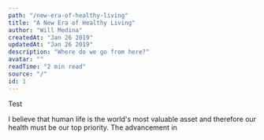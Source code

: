 ```yaml
---
path: "/new-era-of-healthy-living"
title: "A New Era of Healthy Living"
author: "Will Medina"
createdAt: "Jan 26 2019"
updatedAt: "Jan 26 2019"
description: "Where do we go from here?"
avatar: ""
readTime: "2 min read"
source: "/"
id: 1
---
```



Test

I believe that human life is the world's most valuable asset and therefore our health must be our top priority. The advancement in 
